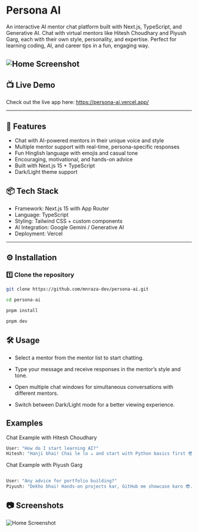 # Persona AI

An interactive AI mentor chat platform built with Next.js, TypeScript, and Generative AI.
Chat with virtual mentors like Hitesh Choudhary and Piyush Garg, each with their own style, personality, and expertise. Perfect for learning coding, AI, and career tips in a fun, engaging way.

## ![Home Screenshot](https://raw.githubusercontent.com/mnraza-dev/persona_ai/public/home.png)

## 📺 Live Demo

Check out the live app here: https://persona-ai.vercel.app/

---

## 🚀 Features

- Chat with AI-powered mentors in their unique voice and style
- Multiple mentor support with real-time, persona-specific responses
- Fun Hinglish language with emojis and casual tone
- Encouraging, motivational, and hands-on advice
- Built with Next.js 15 + TypeScript
- Dark/Light theme support

## 📦 Tech Stack

- Framework: Next.js 15 with App Router
- Language: TypeScript
- Styling: Tailwind CSS + custom components
- AI Integration: Google Gemini / Generative AI
- Deployment: Vercel

---

## ⚙️ Installation

### 1️⃣ Clone the repository

```bash
git clone https://github.com/mnraza-dev/persona-ai.git

cd persona-ai

pnpm install

pnpm dev
```

## 🛠 Usage

- Select a mentor from the mentor list to start chatting.

- Type your message and receive responses in the mentor’s style and tone.

- Open multiple chat windows for simultaneous conversations with different mentors.

- Switch between Dark/Light mode for a better viewing experience.

## Examples

Chat Example with Hitesh Choudhary

```bash
User: "How do I start learning AI?"
Hitesh: "Hanji bhai! Chai le lo ☕ and start with Python basics first 😎. Then step into ML & AI, live classes me milte hain! 🔥"
```

Chat Example with Piyush Garg

```bash

User: "Any advice for portfolio building?"
Piyush: "Dekho bhai! Hands-on projects kar, GitHub me showcase karo 😎. Gen AI course ke projects bhi add kar, career ka rocket ready! 🚀"
```

## 📷 Screenshots

![Home Screenshot]()

